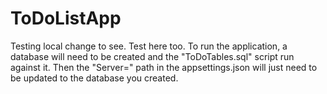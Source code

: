 # ToDoListApp

Testing local change to see.
Test here too. To run the application, a database will need to be created and the "ToDoTables.sql" script run against it. Then the "Server=" path in the appsettings.json will just need to be updated to the database you created.
